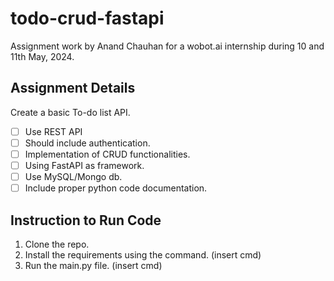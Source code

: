# todo-crud-fastapi

Assignment work by Anand Chauhan for a wobot.ai internship during 10 and 11th May, 2024.

## Assignment Details

Create a basic To-do list API.

-[ ] Use REST API
-[ ] Should include authentication.
-[ ] Implementation of CRUD functionalities.
-[ ] Using FastAPI as framework.
-[ ] Use MySQL/Mongo db.
-[ ] Include proper python code documentation.

## Instruction to Run Code

1. Clone the repo.
2. Install the requirements using the command. (insert cmd)
3. Run the main.py file. (insert cmd)
